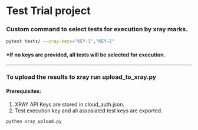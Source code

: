 # Test Trial project

### Custom command to select tests for execution by xray marks. 
```sh
pytest tests/ --xray-keys="KEY-1","KEY-2"  
```
#### *If no keys are provided, all tests will be selected for execution.


------------------------------------------------------------------------


### To upload the results to xray run upload_to_xray.py

#### Prerequisites:
1. XRAY API Keys are stored in cloud_auth.json.
2. Test execution key and all assosiated test keys are exported.

```sh
python xray_upload.py  
```